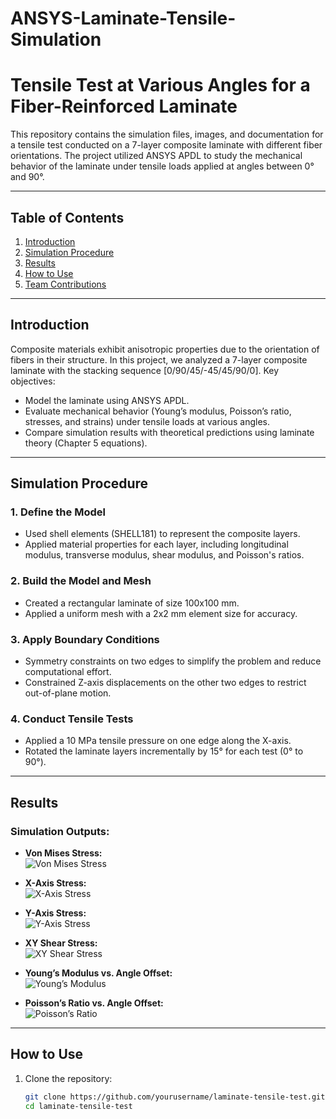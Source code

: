 # ANSYS-Laminate-Tensile-Simulation
# Tensile Test at Various Angles for a Fiber-Reinforced Laminate

This repository contains the simulation files, images, and documentation for a tensile test conducted on a 7-layer composite laminate with different fiber orientations. The project utilized ANSYS APDL to study the mechanical behavior of the laminate under tensile loads applied at angles between 0° and 90°.

---

## Table of Contents
1. [Introduction](#introduction)
2. [Simulation Procedure](#simulation-procedure)
3. [Results](#results)
4. [How to Use](#how-to-use)
5. [Team Contributions](#team-contributions)

---

## Introduction

Composite materials exhibit anisotropic properties due to the orientation of fibers in their structure. In this project, we analyzed a 7-layer composite laminate with the stacking sequence [0/90/45/-45/45/90/0]. Key objectives:
- Model the laminate using ANSYS APDL.
- Evaluate mechanical behavior (Young’s modulus, Poisson’s ratio, stresses, and strains) under tensile loads at various angles.
- Compare simulation results with theoretical predictions using laminate theory (Chapter 5 equations).

---

## Simulation Procedure

### 1. Define the Model
- Used shell elements (SHELL181) to represent the composite layers.
- Applied material properties for each layer, including longitudinal modulus, transverse modulus, shear modulus, and Poisson's ratios.

### 2. Build the Model and Mesh
- Created a rectangular laminate of size 100x100 mm.
- Applied a uniform mesh with a 2x2 mm element size for accuracy.

### 3. Apply Boundary Conditions
- Symmetry constraints on two edges to simplify the problem and reduce computational effort.
- Constrained Z-axis displacements on the other two edges to restrict out-of-plane motion.

### 4. Conduct Tensile Tests
- Applied a 10 MPa tensile pressure on one edge along the X-axis.
- Rotated the laminate layers incrementally by 15° for each test (0° to 90°).

---

## Results

### Simulation Outputs:
- **Von Mises Stress:**  
  ![Von Mises Stress](images/von_mises_stress.png)

- **X-Axis Stress:**  
  ![X-Axis Stress](images/x_axis_stress.png)

- **Y-Axis Stress:**  
  ![Y-Axis Stress](images/y_axis_stress.png)

- **XY Shear Stress:**  
  ![XY Shear Stress](images/xy_shear_stress.png)

- **Young’s Modulus vs. Angle Offset:**  
  ![Young’s Modulus](images/youngs_modulus.png)

- **Poisson’s Ratio vs. Angle Offset:**  
  ![Poisson’s Ratio](images/poisson_ratio.png)

---

## How to Use

1. Clone the repository:
   ```bash
   git clone https://github.com/yourusername/laminate-tensile-test.git
   cd laminate-tensile-test
